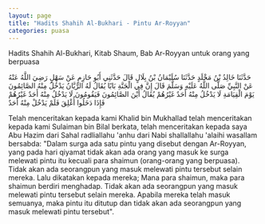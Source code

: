 ```yaml
---
layout: page
title: "Hadits Shahih Al-Bukhari - Pintu Ar-Royyan"
categories: puasa
---
```


Hadits Shahih Al-Bukhari, Kitab Shaum, Bab Ar-Royyan untuk orang yang berpuasa

<p class="arab">
حَدَّثَنَا خَالِدُ بْنُ مَخْلَدٍ حَدَّثَنَا سُلَيْمَانُ بْنُ بِلَالٍ قَالَ حَدَّثَنِي أَبُو حَازِمٍ عَنْ سَهْلٍ رَضِيَ اللَّهُ عَنْهُ عَنْ النَّبِيِّ صَلَّى اللَّهُ عَلَيْهِ وَسَلَّمَ قَالَ إِنَّ فِي الْجَنَّةِ بَابًا يُقَالُ لَهُ الرَّيَّانُ يَدْخُلُ مِنْهُ الصَّائِمُونَ يَوْمَ الْقِيَامَةِ لَا يَدْخُلُ مِنْهُ أَحَدٌ غَيْرُهُمْ يُقَالُ أَيْنَ الصَّائِمُونَ فَيَقُومُونَ لَا يَدْخُلُ مِنْهُ أَحَدٌ غَيْرُهُمْ فَإِذَا دَخَلُوا أُغْلِقَ فَلَمْ يَدْخُلْ مِنْهُ أَحَدٌ
</p>

Telah menceritakan kepada kami Khalid bin Mukhallad telah menceritakan kepada kami Sulaiman bin Bilal berkata, telah menceritakan kepada saya Abu Hazim dari Sahal radliallahu 'anhu dari Nabi shallallahu 'alaihi wasallam bersabda: "Dalam surga ada satu pintu yang disebut dengan Ar-Royyan, yang pada hari qiyamat tidak akan ada orang yang masuk ke surga melewati pintu itu kecuali para shaimun (orang-orang yang berpuasa). Tidak akan ada seorangpun yang masuk melewati pintu tersebut selain mereka. Lalu dikatakan kepada mereka; Mana para shaimun, maka para shaimun berdiri menghadap. Tidak akan ada seorangpun yang masuk melewati pintu tersebut selain mereka. Apabila mereka telah masuk semuanya, maka pintu itu ditutup dan tidak akan ada seorangpun yang masuk melewati pintu tersebut".